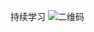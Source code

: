 持续学习
![二维码](https://user-images.githubusercontent.com/1329974/133972866-a8f5eadf-7343-42d5-88ef-438c7e6076c8.jpeg)
